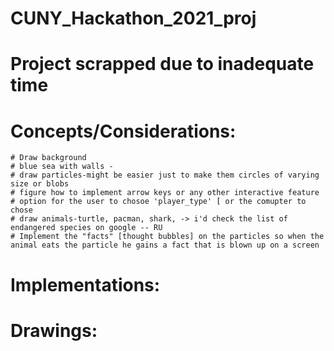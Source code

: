 # CUNY_Hackathon_2021_proj
  # Project scrapped due to inadequate time
  # Concepts/Considerations:
    # Draw background
    # blue sea with walls -
    # draw particles-might be easier just to make them circles of varying size or blobs
    # figure how to implement arrow keys or any other interactive feature
    # option for the user to chosoe 'player_type' [ or the comupter to chose
    # draw animals-turtle, pacman, shark, -> i'd check the list of endangered species on google -- RU
    # Implement the "facts" [thought bubbles] on the particles so when the animal eats the particle he gains a fact that is blown up on a screen
  # Implementations:
  # Drawings:
  
  
